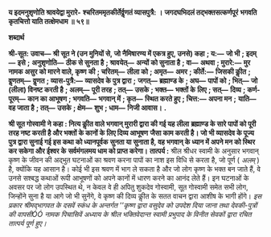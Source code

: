 **य इदमनुशृणोति श्रावयेद्वा मुरारे-** **श्चरितममृतकीर्तेर्वॢणतं व्यासपुत्रै: ।** **जगदघभिदलं तद्भक्तसत्कर्णपूरं** **भगवति कृतचित्तो याति तत्क्षेमधाम ॥ ५९॥** 

**शब्दार्थ** 

**श्री-सूत: उवाच—** **श्री सूत ने (उन मुनियों से, जो नैमिषारण्य में एकत्र हुए, उनसे) कहा** **; य:—** **जो भी** **; इदम्—** **इसे** **;** **अनुशृणोति—** **ठीक से सुनता है** **; श्रावयेत्—** **अन्यों को सुनाता है** **; वा—** **अथवा** **; मुरारे:—** **मुर नामक असुर को मारने वाले, कृष्ण** **की** **; चरितम्—** **लीला को** **; अमृत—** **अमर** **; कीर्ते:—** **जिसकी कीॢत** **; वॢणतम्—** **वॢणत** **; व्यास-पुत्रै:—** **व्यासदेव के पुत्र द्वारा** **;** **जगत्—** **ब्रह्माण्ड के** **; अघ—** **पापों को** **; भित्—** **जो (लीला) विनष्ट करती है** **; अलम्—** **पूरी तरह** **; तत्—** **उसके** **; भक्त—** **भक्तों के** **लिए** **; सत्—** **दिव्य** **; कर्ण-पूरम्—** **कान का आभूषण** **; भगवति—** **भगवान् में** **; कृत—** **स्थित करते हुए** **; चित्त:—** **अपना मन** **;** **याति—** **वह जाता है** **; तत्—** **उसके** **; क्षेम—** **शुभ** **; धाम—** **निजी आवास।** **.** 

**श्री सूत गोस्वामी ने कहा : नित्य कीॢत वाले भगवान् मुरारी द्वारा की गई यह लीला** **ब्रह्माण्ड के सारे पापों को पूरी तरह नष्ट करती है और भक्तों के कानों के लिए दिव्य आभूषण** **जैसा काम करती है। जो भी व्यासदेव के पूज्य पुत्र द्वारा सुनाई गई इस कथा को ध्यानपूर्वक** **सुनता या सुनाता है, वह भगवान् के ध्यान में अपने मन को स्थिर कर सकेगा और ईश्वर के** **सर्वमंगलमय धाम को प्राप्त करेगा।** **तात्पर्य :** श्रील श्रीधर स्वामी के अनुसार भगवान् कृष्ण के जीवन की अद्भुत घटनाओं का श्रवण करना पापों का नाश इस विधि से करता है, जो पूर्ण ( *अलम्* ) है, क्योंकि यह आसान है। कोई भी इस श्रवण में भाग ले सकता है और जो लोग कृष्ण के भक्त बन जाते हैं, वे उनसे सश्बद्ध कथाओं रूपी आभूषणों को अपने कानों में धारण करने का आनंद लेते हैं। इन घटनाओं के अवसर पर जो लोग उपस्थित थे, न केवल वे ही अपितु शुकदेव गोस्वामी, सूत गोस्वामी समेत सभी लोग, जिन्होंने सुना है या आगे जो भी सुनेंगे, वे कृष्ण की दिव्य कीॢत के सतत वाचन द्वारा आशीष के भागी होंगे। *इस प्रकार श्रीमद्भागवत के दसवें स्कंध के अन्तर्गत ''कृष्ण द्वारा वसुदेव को उपदेश दिया जाना* *तथा देवकी-पुत्रों की वापसीÓÓ नामक पिचासिवें अध्याय के श्रील भक्तिवेदान्त स्वामी प्रभुपाद के* *विनीत सेवकों द्वारा रचित तात्पर्य पूर्ण हुए।* 